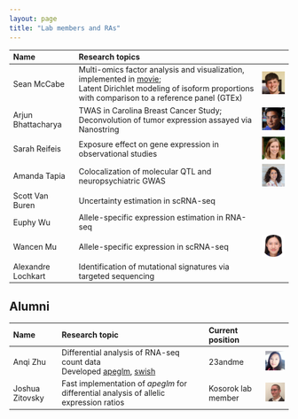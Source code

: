 ```yaml
---
layout: page
title: "Lab members and RAs"
---
```


| Name | Research topics | |
| :--- | :---- | :---- |
| Sean McCabe | Multi-omics factor analysis and visualization, implemented in [movie](https://github.com/mccabes292/movie); <br> Latent Dirichlet modeling of isoform proportions with comparison to a reference panel (GTEx) | <img width="100" src="../assets/seanmccabe.png"> |
| Arjun Bhattacharya | TWAS in Carolina Breast Cancer Study; <br> Deconvolution of tumor expression assayed via Nanostring | <img width="100" src="../assets/arjunbhattacharya.jpg"> | 
| Sarah Reifeis | Exposure effect on gene expression in observational studies | <img width="100" src="../assets/sarahreifeis.jpg"> |
| Amanda Tapia | Colocalization of molecular QTL and neuropsychiatric GWAS | <img width="100" src="../assets/amandatapia.jpg"> |
| Scott Van Buren | Uncertainty estimation in scRNA-seq | |
| Euphy Wu | Allele-specific expression estimation in RNA-seq | |
| Wancen Mu | Allele-specific expression in scRNA-seq | <img width="100" src="../assets/wancenmu.jpg"> |
| Alexandre Lochkart | Identification of mutational signatures via targeted sequencing | |

## Alumni

| Name | Research topic | Current position &nbsp; &nbsp; &nbsp; | |
| :--- | :---- | :---- | :---- |
| Anqi Zhu | Differential analysis of RNA-seq count data <br> Developed [apeglm](http://bioconductor.org/packages/apeglm), [swish](http://bioconductor.org/packages/fishpond) | 23andme | <img width="100" src="../assets/anqizhu.png"> |
| Joshua Zitovsky | Fast implementation of *apeglm* for differential analysis of allelic expression ratios | Kosorok lab member | <img width="100" src="../assets/joshuazitovsky.jpg"> | 
